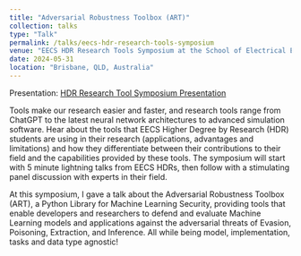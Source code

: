```yaml
---
title: "Adversarial Robustness Toolbox (ART)"
collection: talks
type: "Talk"
permalink: /talks/eecs-hdr-research-tools-symposium
venue: "EECS HDR Research Tools Symposium at the School of Electrical Engineering and Computer Science of the University of Queensland, "
date: 2024-05-31
location: "Brisbane, QLD, Australia"
---
```

Presentation: [HDR Research Tool Symposium Presentation]('../files/houssel.paul-HDR-Research-tool-Symposium-presentation.pdf)

Tools make our research easier and faster, and research tools range from ChatGPT to the latest neural network architectures to advanced simulation software. Hear about the tools that EECS Higher Degree by Research (HDR) students are using in their research (applications, advantages and limitations) and how they differentiate between their contributions to their field and the capabilities provided by these tools. The symposium will start with 5 minute lightning talks from EECS HDRs, then
follow with a stimulating panel discussion with experts in their field.

At this symposium, I gave a talk about the Adversarial Robustness Toolbox (ART), a Python Library for Machine Learning Security, providing tools that enable developers and researchers to defend and evaluate Machine Learning models and applications against the adversarial threats of Evasion, Poisoning, Extraction, and Inference. All while being model, implementation, tasks and data type agnostic!
